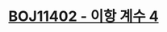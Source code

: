 # [BOJ11402 - 이항 계수 4](https://www.acmicpc.net/problem/11402)
<!--tags: combinatorics, dp, lucas thm, math, number theory-->

